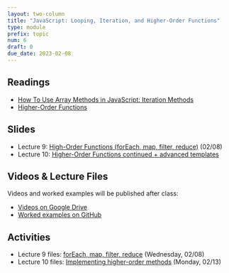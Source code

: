 ```yaml
---
layout: two-column
title: "JavaScript: Looping, Iteration, and Higher-Order Functions"
type: module
prefix: topic
num: 6
draft: 0
due_date: 2023-02-08
---
```


## Readings
* <a href="https://www.digitalocean.com/community/tutorials/how-to-use-array-methods-in-javascript-iteration-methods" target="_blank">How To Use Array Methods in JavaScript: Iteration Methods</a>
* <a href="https://eloquentjavascript.net/05_higher_order.html" target="_blank">Higher-Order Functions</a>


## Slides
* Lecture 9: <a href="https://docs.google.com/presentation/d/1YijHKWI86pNWuObEfpC_TV-_0p-LJFTHX7tUfgdYJ7M/edit?usp=sharing" target="_blank">High-Order Functions (forEach, map, filter, reduce)</a> (02/08)
* Lecture 10: <a href="https://docs.google.com/presentation/d/16W34RmBL0JuD2s6x-2NO33IxlB-tdYlMJQafdvbtG6c/edit?usp=sharing" target="_blank">Higher-Order Functions continued + advanced templates</a>

## Videos & Lecture Files
Videos and worked examples will be published after class:
* <a href="https://drive.google.com/drive/folders/1b0RGogU8P2rKJAtcRpxMspHB919GUAXT?usp=sharing" target="_blank">Videos on Google Drive</a>
* <a href="https://github.com/vanwars/csci344" target="_blank">Worked examples on GitHub</a>

## Activities
* Lecture 9 files: [forEach, map, filter, reduce](/spring2023/course-files/lectures/lecture09.zip) (Wednesday, 02/08)
* Lecture 10 files: [Implementing higher-order methods](/spring2023/course-files/lectures/lecture10.zip) (Monday, 02/13)
